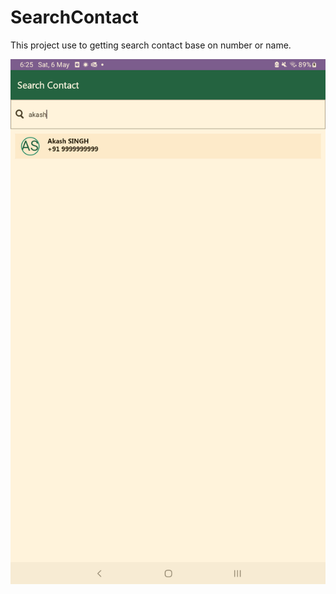 # SearchContact
This project use to getting search contact base on number or name.

<img src = "Screenshot_20230506_182559.png">
